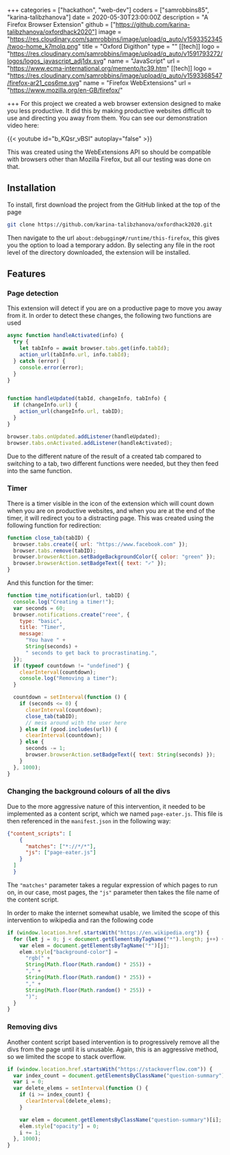 +++
categories = ["hackathon", "web-dev"]
coders = ["samrobbins85", "karina-talibzhanova"]
date = 2020-05-30T23:00:00Z
description = "A Firefox Browser Extension"
github = ["https://github.com/karina-talibzhanova/oxfordhack2020"]
image = "https://res.cloudinary.com/samrobbins/image/upload/q_auto/v1593352345/twoo-home_k7molq.png"
title = "Oxford Digithon"
type = ""
[[tech]]
logo = "https://res.cloudinary.com/samrobbins/image/upload/q_auto/v1591793272/logos/logos_javascript_adj1dx.svg"
name = "JavaScript"
url = "https://www.ecma-international.org/memento/tc39.htm"
[[tech]]
logo = "https://res.cloudinary.com/samrobbins/image/upload/q_auto/v1593368547/firefox-ar21_cps6me.svg"
name = "Firefox WebExtensions"
url = "https://www.mozilla.org/en-GB/firefox/"

+++
For this project we created a web browser extension designed to make you less productive. It did this by making productive websites difficult to use and directing you away from them. You can see our demonstration video here:

{{< youtube id="b_KQsr_vBSI" autoplay="false" >}}

This was created using the WebExtensions API so should be compatible with browsers other than Mozilla Firefox, but all our testing was done on that.

## Installation

To install, first download the project from the GitHub linked at the top of the page

``` bash
git clone https://github.com/karina-talibzhanova/oxfordhack2020.git
```

Then navigate to the url `about:debugging#/runtime/this-firefox`, this gives you the option to load a temporary addon. By selecting any file in the root level of the directory downloaded, the extension will be installed.

## Features

### Page detection

This extension will detect if you are on a productive page to move you away from it. In order to detect these changes, the following two functions are used

```js
async function handleActivated(info) {
  try {
    let tabInfo = await browser.tabs.get(info.tabId);
    action_url(tabInfo.url, info.tabId);
  } catch (error) {
    console.error(error);
  }
}


function handleUpdated(tabId, changeInfo, tabInfo) {
  if (changeInfo.url) {
    action_url(changeInfo.url, tabID);
  }
}

browser.tabs.onUpdated.addListener(handleUpdated);
browser.tabs.onActivated.addListener(handleActivated);
```

Due to the different nature of the result of a created tab compared to switching to a tab, two different functions were needed, but they then feed into the same function.

### Timer

There is a timer visible in the icon of the extension which will count down when you are on productive websites, and when you are at the end of the timer, it will redirect you to a distracting page. This was created using the following function for redirection:

```js
function close_tab(tabID) {
  browser.tabs.create({ url: "https://www.facebook.com" });
  browser.tabs.remove(tabID);
  browser.browserAction.setBadgeBackgroundColor({ color: "green" });
  browser.browserAction.setBadgeText({ text: "✓" });
}
```

And this function for the timer:

```js
function time_notification(url, tabID) {
  console.log("Creating a timer!");
  var seconds = 60;
  browser.notifications.create("reee", {
    type: "basic",
    title: "Timer",
    message:
      "You have " +
      String(seconds) +
      " seconds to get back to procrastinating.",
  });
  if (typeof countdown != "undefined") {
    clearInterval(countdown);
    console.log("Removing a timer");
  }

  countdown = setInterval(function () {
    if (seconds <= 0) {
      clearInterval(countdown);
      close_tab(tabID);
      // mess around with the user here
    } else if (good.includes(url)) {
      clearInterval(countdown);
    } else {
      seconds -= 1;
      browser.browserAction.setBadgeText({ text: String(seconds) });
    }
  }, 1000);
}
```

### Changing the background colours of all the divs

Due to the more aggressive nature of this intervention, it needed to be implemented as a content script, which we named `page-eater.js`. This file is then referenced in the `manifest.json` in the following way:

```json
{"content_scripts": [
    {
      "matches": ["*://*/*"],
      "js": ["page-eater.js"]
    }
  ]
  }
```

The `"matches"` parameter takes a regular expression of which pages to run on, in our case, most pages, the `"js"` parameter then takes the file name of the content script.

In order to make the internet somewhat usable, we limited the scope of this intervention to wikipedia and ran the following code

```js
if (window.location.href.startsWith("https://en.wikipedia.org")) {
  for (let j = 0; j < document.getElementsByTagName("*").length; j++) {
    var elem = document.getElementsByTagName("*")[j];
    elem.style["background-color"] =
      "rgb(" +
      String(Math.floor(Math.random() * 255)) +
      "," +
      String(Math.floor(Math.random() * 255)) +
      "," +
      String(Math.floor(Math.random() * 255)) +
      ")";
  }
}
```

### Removing divs

Another content script based intervention is to progressively remove all the divs from the page until it is unusable. Again, this is an aggressive method, so we limited the scope to stack overflow.

```js
if (window.location.href.startsWith("https://stackoverflow.com")) {
  var index_count = document.getElementsByClassName("question-summary").length;
  var i = 0;
  var delete_elems = setInterval(function () {
    if (i >= index_count) {
      clearInterval(delete_elems);
    }

    var elem = document.getElementsByClassName("question-summary")[i];
    elem.style["opacity"] = 0;
    i += 1;
  }, 1000);
}
```
